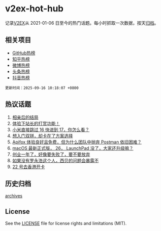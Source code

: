 # v2ex-hot-hub

 记录[V2EX](https://www.v2ex.com/)从 2021-01-06 日至今的热门话题。每小时抓取一次数据，按天[归档](archives)。
 
 ## 相关项目

- [GitHub热榜](https://github.com/lonnyzhang423/github-hot-hub)
- [知乎热榜](https://github.com/lonnyzhang423/zhihu-hot-hub)
- [微博热榜](https://github.com/lonnyzhang423/weibo-hot-hub)
- [头条热榜](https://github.com/lonnyzhang423/toutiao-hot-hub)
- [抖音热榜](https://github.com/lonnyzhang423/douyin-hot-hub)


 `更新时间：2025-09-16 10:18:07 +0800`

## 热议话题

1. [相亲后的结局](https://www.v2ex.com/t/1159267)
1. [体验下站长的打赏功能！](https://www.v2ex.com/t/1159335)
1. [小米直接跳过 16 快进到 17，你怎么看？](https://www.v2ex.com/t/1159259)
1. [想入门双拼，却卡在了方案选择](https://www.v2ex.com/t/1159291)
1. [Apifox 体验良好且免费，但为什么团队中抛弃 Postman 依旧困难？](https://www.v2ex.com/t/1159283)
1. [macOS 最新正式版， 26， LaunchPad 没了，大家还升级嘛？](https://www.v2ex.com/t/1159261)
1. [创业一年了，好像要失败了，要不要放弃](https://www.v2ex.com/t/1159355)
1. [如果没有罗永浩这个人，西贝的问题会暴露不](https://www.v2ex.com/t/1159381)
1. [22 号去香港开卡](https://www.v2ex.com/t/1159230)

## 历史归档

[archives](archives)

## License

See the [LICENSE](LICENSE) file for license rights and limitations (MIT).

